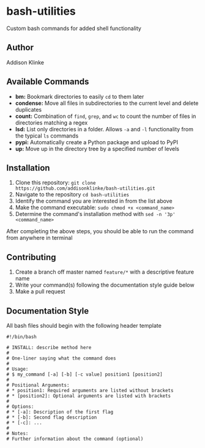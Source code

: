 # bash-utilities
Custom bash commands for added shell functionality

## Author

Addison Klinke

## Available Commands

* **bm:** Bookmark directories to easily `cd` to them later
* **condense:** Move all files in subdirectories to the current level and delete duplicates
* **count:** Combination of `find`, `grep`, and `wc` to count the number of files in directories matching a regex
* **lsd:** List only directories in a folder. Allows `-a` and `-l` functionality from the typical `ls` commands
* **pypi:** Automatically create a Python package and upload to PyPI
* **up:** Move up in the directory tree by a specified number of levels

## Installation

1. Clone this repository: `git clone https://github.com/addisonklinke/bash-utilities.git`
2. Navigate to the repository `cd bash-utilities`
3. Identify the command you are interested in from the list above
4. Make the command executable: `sudo chmod +x <command_name>`
5. Determine the command's installation method with `sed -n '3p' <command_name>`

After completing the above steps, you should be able to run the command from anywhere in terminal

## Contributing

1. Create a branch off master named `feature/*` with a descriptive feature name
2. Write your command(s) following the documentation style guide below
3. Make a pull request

## Documentation Style

All bash files should begin with the following header template
```
#!/bin/bash

# INSTALL: describe method here
#
# One-liner saying what the command does
#
# Usage:
# $ my_command [-a] [-b] [-c value] position1 [position2]
#
# Positional Arguments:
# * position1: Required arguments are listed without brackets
# * [position2]: Optional arguments are listed with brackets
#
# Options:
# * [-a]: Description of the first flag
# * [-b]: Second flag description
# * [-c]: ...
#
# Notes:
# Further information about the command (optional)
```
